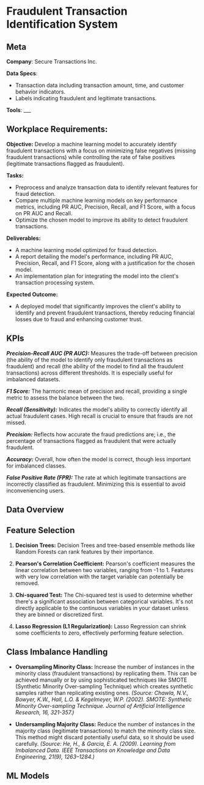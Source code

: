 # Fraudulent Transaction Identification System

## Meta

**Company**: Secure Transactions Inc.

**Data Specs**:
- Transaction data including transaction amount, time, and customer behavior indicators.
- Labels indicating fraudulent and legitimate transactions.

**Tools**: ___

## Workplace Requirements:

**Objective:** Develop a machine learning model to accurately identify fraudulent transactions with a focus on minimizing false negatives (missing fraudulent transactions) while controlling the rate of false positives (legitimate transactions flagged as fraudulent).

**Tasks:**
- Preprocess and analyze transaction data to identify relevant features for fraud detection.
- Compare multiple machine learning models on key performance metrics, including PR AUC, Precision, Recall, and F1 Score, with a focus on PR AUC and Recall.
- Optimize the chosen model to improve its ability to detect fraudulent transactions.

**Deliverables:**
- A machine learning model optimized for fraud detection.
- A report detailing the model's performance, including PR AUC, Precision, Recall, and F1 Score, along with a justification for the chosen model.
- An implementation plan for integrating the model into the client's transaction processing system.

**Expected Outcome:**
- A deployed model that significantly improves the client's ability to identify and prevent fraudulent transactions, thereby reducing financial losses due to fraud and enhancing customer trust.


## KPIs

***Precision-Recall AUC (PR AUC):*** Measures the trade-off between precision (the ability of the model to identify only fraudulent transactions as fraudulent) and recall (the ability of the model to find all the fraudulent transactions) across different thresholds. It is especially useful for imbalanced datasets.

***F1 Score:*** The harmonic mean of precision and recall, providing a single metric to assess the balance between the two.

***Recall (Sensitivity):*** Indicates the model's ability to correctly identify all actual fraudulent cases. High recall is crucial to ensure that frauds are not missed.

***Precision:*** Reflects how accurate the fraud predictions are; i.e., the percentage of transactions flagged as fraudulent that were actually fraudulent.

***Accuracy:*** Overall, how often the model is correct, though less important for imbalanced classes.

***False Positive Rate (FPR):*** The rate at which legitimate transactions are incorrectly classified as fraudulent. Minimizing this is essential to avoid inconveniencing users.


## Data Overview


## Feature Selection

1. **Decision Trees:**
Decision Trees and tree-based ensemble methods like Random Forests can rank features by their importance.

2. **Pearson's Correlation Coefficient:**
Pearson's coefficient measures the linear correlation between two variables, ranging from -1 to 1. Features with very low correlation with the target variable can potentially be removed.

3. **Chi-squared Test:**
The Chi-squared test is used to determine whether there's a significant association between categorical variables. It's not directly applicable to the continuous variables in your dataset unless they are binned or discretized first.

4. **Lasso Regression (L1 Regularization):**
Lasso Regression can shrink some coefficients to zero, effectively performing feature selection.



## Class Imbalance Handling

- **Oversampling Minority Class:** Increase the number of instances in the minority class (fraudulent transactions) by replicating them. This can be achieved manually or by using sophisticated techniques like SMOTE (Synthetic Minority Over-sampling Technique) which creates synthetic samples rather than replicating existing ones. *(Source: Chawla, N.V., Bowyer, K.W., Hall, L.O. & Kegelmeyer, W.P. (2002). SMOTE: Synthetic Minority Over-sampling Technique. Journal of Artificial Intelligence Research, 16, 321-357.)*

- **Undersampling Majority Class:** Reduce the number of instances in the majority class (legitimate transactions) to match the minority class size. This method might discard potentially useful data, so it should be used carefully. *(Source: He, H., & Garcia, E. A. (2009). Learning from Imbalanced Data. IEEE Transactions on Knowledge and Data Engineering, 21(9), 1263–1284.)*
  

## ML Models
